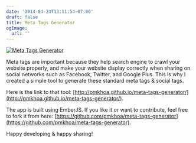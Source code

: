 ```yaml
---
date: '2014-04-24T13:11:54-07:00'
draft: false
title: Meta Tags Generator
ogImage:
  url: ''
---
```


[![Meta Tags Generator](/img/meta-tags-generator.png)](http://pmkhoa.github.io/meta-tags-generator/)

Meta tags are important because they help search engine to crawl your website properly, and make your website display correctly when sharing on social networks such as Facebook, Twitter, and Google Plus. This is why I created a simple tool to generate these standard meta tags & social tags.
<!--more-->

Here is the link to that tool:
[http://pmkhoa.github.io/meta-tags-generator/](http://pmkhoa.github.io/meta-tags-generator/).

The app is built using EmberJS. If you like it or want to contribute, feel free
to fork it from here:
[https://github.com/pmkhoa/meta-tags-generator](https://github.com/pmkhoa/meta-tags-generator).

Happy developing & happy sharing!

